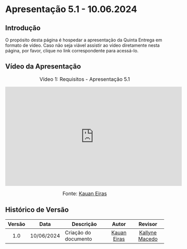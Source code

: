 # Apresentação 5.1 - 10.06.2024

## Introdução

O propósito desta página é hospedar a apresentação da Quinta Entrega em formato de vídeo. Caso não seja viável assistir ao vídeo diretamente nesta página, por favor, clique no link correspondente para acessá-lo.

## Vídeo da Apresentação

<center>

<font size="3"><p>Vídeo 1: Requisitos - Apresentação 5.1</p></font>

<iframe width="560" height="315" src="https://www.youtube.com/embed/HV_qSQBEMZI?si=9imzgY0kxvaRMm5k" title="YouTube video player" frameborder="0" allow="accelerometer; autoplay; clipboard-write; encrypted-media; gyroscope; picture-in-picture; web-share" referrerpolicy="strict-origin-when-cross-origin" allowfullscreen></iframe>

<font size="3"><p>Fonte: [Kauan Eiras](https://github.com/kauaneiras) </p></font>

</center>

## Histórico de Versão

| Versão | Data | Descrição | Autor | Revisor
|:------:|:----:|-----------|:-----:|:------:
| 1.0 | 10/06/2024 | Criação do documento |  [Kauan Eiras](https://github.com/kauaneiras) | [Kallyne Macedo](https://github.com/kalipassos) |